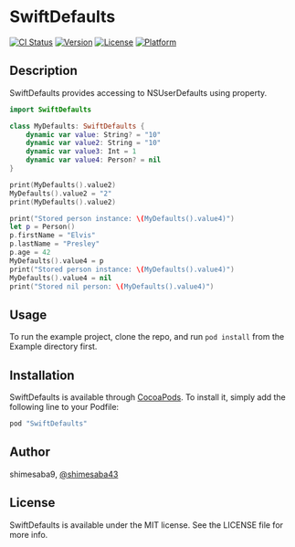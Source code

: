 # SwiftDefaults

[![CI Status](http://img.shields.io/travis/shimesaba9/SwiftDefaults.svg?style=flat)](https://travis-ci.org/shimesaba9/SwiftDefaults)
[![Version](https://img.shields.io/cocoapods/v/SwiftDefaults.svg?style=flat)](http://cocoapods.org/pods/SwiftDefaults)
[![License](https://img.shields.io/cocoapods/l/SwiftDefaults.svg?style=flat)](http://cocoapods.org/pods/SwiftDefaults)
[![Platform](https://img.shields.io/cocoapods/p/SwiftDefaults.svg?style=flat)](http://cocoapods.org/pods/SwiftDefaults)

## Description

SwiftDefaults provides accessing to NSUserDefaults using property.

```swift
import SwiftDefaults

class MyDefaults: SwiftDefaults {
    dynamic var value: String? = "10"
    dynamic var value2: String = "10"
    dynamic var value3: Int = 1
    dynamic var value4: Person? = nil
}

print(MyDefaults().value2)
MyDefaults().value2 = "2"
print(MyDefaults().value2)

print("Stored person instance: \(MyDefaults().value4)")
let p = Person()
p.firstName = "Elvis"
p.lastName = "Presley"
p.age = 42
MyDefaults().value4 = p
print("Stored person instance: \(MyDefaults().value4)")
MyDefaults().value4 = nil
print("Stored nil person: \(MyDefaults().value4)")
```

## Usage

To run the example project, clone the repo, and run `pod install` from the Example directory first.

## Installation

SwiftDefaults is available through [CocoaPods](http://cocoapods.org). To install
it, simply add the following line to your Podfile:

```ruby
pod "SwiftDefaults"
```

## Author

shimesaba9, [@shimesaba43](https://twitter.com/shimesaba43)

## License

SwiftDefaults is available under the MIT license. See the LICENSE file for more info.
